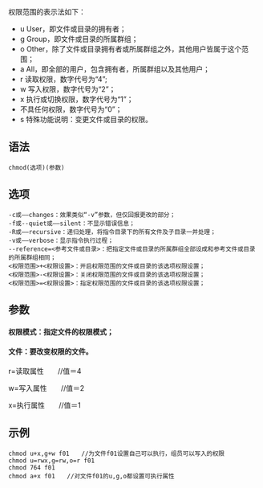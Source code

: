 权限范围的表示法如下：

- u User，即文件或目录的拥有者；
- g Group，即文件或目录的所属群组；
- o Other，除了文件或目录拥有者或所属群组之外，其他用户皆属于这个范围；
- a All，即全部的用户，包含拥有者，所属群组以及其他用户；
- r 读取权限，数字代号为“4”;
- w 写入权限，数字代号为“2”；
- x 执行或切换权限，数字代号为“1”；
- 不具任何权限，数字代号为“0”；
- s 特殊功能说明：变更文件或目录的权限。 

## 语法
```
chmod(选项)(参数)
```
## 选项
```
-c或——changes：效果类似“-v”参数，但仅回报更改的部分；
-f或--quiet或——silent：不显示错误信息；
-R或——recursive：递归处理，将指令目录下的所有文件及子目录一并处理；
-v或——verbose：显示指令执行过程；
--reference=<参考文件或目录>：把指定文件或目录的所属群组全部设成和参考文件或目录的所属群组相同；
<权限范围>+<权限设置>：开启权限范围的文件或目录的该选项权限设置；
<权限范围>-<权限设置>：关闭权限范围的文件或目录的该选项权限设置；
<权限范围>=<权限设置>：指定权限范围的文件或目录的该选项权限设置；
```

## 参数

#### 权限模式：指定文件的权限模式；
#### 文件：要改变权限的文件。 

r=读取属性　　//值＝4

w=写入属性　　//值＝2

x=执行属性　　//值＝1 

## 示例
```
chmod u+x,g+w f01　　//为文件f01设置自己可以执行，组员可以写入的权限
chmod u=rwx,g=rw,o=r f01
chmod 764 f01
chmod a+x f01　　//对文件f01的u,g,o都设置可执行属性
```


